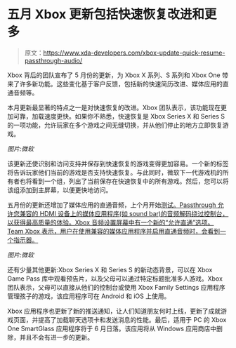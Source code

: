 # 五月 Xbox 更新包括快速恢复改进和更多

> 原文：<https://www.xda-developers.com/xbox-update-quick-resume-passthrough-audio/>

Xbox 背后的团队宣布了 5 月份的更新，为 Xbox X 系列、S 系列和 Xbox One 带来了许多新功能。这些变化基于客户反馈，包括新的快速简历改进、媒体应用的直通音频等。

本月更新最显著的特点之一是对快速恢复的改进。Xbox 团队表示，该功能现在更加可靠，加载速度更快。如果你不熟悉，快速恢复是 Xbox Series X 和 Series S 的一项功能，允许玩家在多个游戏之间无缝切换，并从他们停止的地方立即恢复游戏。

*图片:微软*

该更新还使识别和访问支持并保存到快速恢复的游戏变得更加容易。一个新的标签将告诉玩家他们当前的游戏是否支持快速恢复。与此同时，微软下一代游戏机的所有者也将看到一个组，列出了当前保存在快速恢复中的所有游戏。然后，您可以将该组添加到主屏幕，以便更快地访问。

五月份的更新还增加了媒体应用的直通音频，上个月开始[测试。Passthrough 允许您兼容的 HDMI 设备上的媒体应用程序(如 sound bar)的音频解码绕过控制台，以获得最高质量的体验。Xbox 音频设置屏幕中有一个新的“允许直通”选项。Team Xbox 表示，用户在使用兼容的媒体应用程序并启用直通音频时，会看到一个指示器。](https://www.xda-developers.com/microsoft-will-enable-audio-passthrough-on-xbox/)

*图片:微软*

还有少量其他更新:Xbox Series X 和 Series S 的新动态背景，可以在 Xbox Game Pass 库中观看预告片，以及父母可以通过特定标题批准多人游戏。Xbox 团队表示，父母可以直接从他们的控制台或使用 Xbox Family Settings 应用程序管理孩子的游戏，该应用程序可在 Android 和 iOS 上使用。

Xbox 应用程序也更新了新的推送通知，让人们知道朋友何时上线，更新了成就游戏页面，并提高了加载聊天选项卡和发送消息的性能。最后，适用于 PC 的 Xbox One SmartGlass 应用程序将于 6 月日落。该应用将从 Windows 应用商店中删除，并且不会有进一步的更新。